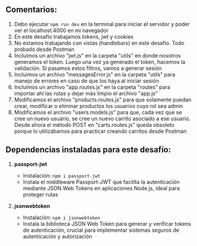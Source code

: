 ## Comentarios:

1. Debo ejecutar `npm run dev` en la terminal para iniciar el servidor y poder ver el localhost:4000 en mi navegador
2. En este desafío trabajamos tokens, jwt y cookies
3. No estamos trabajando con vistas (handlebars) en este desafío. Todo probado desde Postman
4. Incluimos un archivo "jwt.js" en la carpeta "utils" en donde nosotros generamos el token. Luego una vez ya generado el token, hacemos la validación. Si pasamos estos filtros, vamos a generar sesión
5. Incluimos un archivo "messagesError.js" en la carpeta "utils" para manejo de errores en caso de que los haya al iniciar sesión
6. Incluimos un archivo "app.routes.js" en la carpeta "routes" para importar ahí las rutas y dejar más limpio el archivo "app.js"
7. Modificamos el archivo "products.routes.js" para que solamente puedan crear, modificar o eliminar productos los usuarios cuyo rol sea admin
8. Modificamos el archivo "users.models.js" para que, cada vez que se cree un nuevo usuario, se cree un nuevo carrito asociado a ese usuario. Desde ahora el método POST en "carts.routes.js" queda obsoleto porque lo utilizábamos para practicar creando carritos desde Postman



## Dependencias instaladas para este desafío:

1. **passport-jwt**
   - Instalación: `npm i passport-jwt`
   - Instala el middleware Passport-JWT que facilita la autenticación mediante JSON Web Tokens en aplicaciones Node.js, ideal para proteger rutas

2. **jsonwebtoken**
   - Instalación: `npm i jsonwebtoken`
   - Instala la biblioteca JSON Web Token para generar y verificar tokens de autenticación, crucial para implementar sistemas seguros de autenticación y autorización